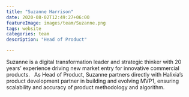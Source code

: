 ```yaml
---
title: "Suzanne Harrison"
date: 2020-08-02T12:49:27+06:00
featureImage: images/team/Suzanne.png
tags: website
categories: team
description: "Head of Product" 

---
```

Suzanne is a digital transformation leader and strategic thinker with 20 years’ experience driving new market entry for innovative commercial products. 
 
As Head of Product, Suzanne partners directly with Halixia’s product development partner in building and evolving MVP1, ensuring scalability and accuracy of product methodology and algorithm.  